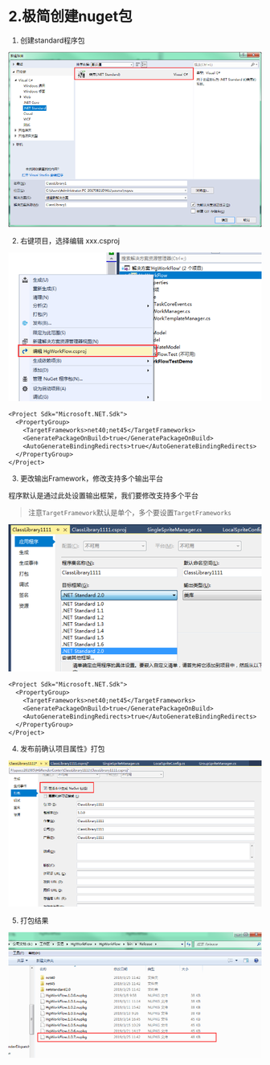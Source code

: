 # 2.极简创建nuget包

1. 创建standard程序包

![创建standard程序包](./2.极简创建nuget包/创建standard程序包.png "创建standard程序包")

2. 右键项目，选择编辑 xxx.csproj

![编辑csproj命令](./2.极简创建nuget包/编辑csproj命令.png "编辑csproj命令")

```csproj
<Project Sdk="Microsoft.NET.Sdk">
  <PropertyGroup>
    <TargetFrameworks>net40;net45</TargetFrameworks>
    <GeneratePackageOnBuild>true</GeneratePackageOnBuild>
    <AutoGenerateBindingRedirects>true</AutoGenerateBindingRedirects>
  </PropertyGroup>
</Project>
```

3. 更改输出Framework，修改支持多个输出平台

程序默认是通过此处设置输出框架，我们要修改支持多个平台

> 注意```TargetFramework```默认是单个，多个要设置```TargetFrameworks```

![项目输出设置](./2.极简创建nuget包/项目输出设置.png "项目输出设置")

```csproj
<Project Sdk="Microsoft.NET.Sdk">
  <PropertyGroup>
    <TargetFrameworks>net40;net45</TargetFrameworks>
    <GeneratePackageOnBuild>true</GeneratePackageOnBuild>
    <AutoGenerateBindingRedirects>true</AutoGenerateBindingRedirects>
  </PropertyGroup>
</Project>
```

4. 发布前确认项目属性》打包

![打包配置](./2.极简创建nuget包/打包配置.png "打包配置")


5. 打包结果

![打包结果](./2.极简创建nuget包/打包结果.png "打包结果")

